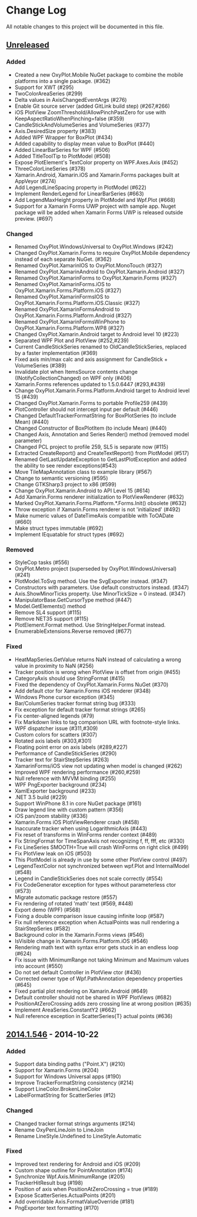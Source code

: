 # Change Log
All notable changes to this project will be documented in this file.

## [Unreleased]
### Added
- Created a new OxyPlot.Mobile NuGet package to combine the mobile platforms into a single package. (#362)
- Support for XWT (#295)
- TwoColorAreaSeries (#299)
- Delta values in AxisChangedEventArgs (#276)
- Enable Git source server (added GitLink build step) (#267,#266)
- iOS PlotView ZoomThreshold/AllowPinchPastZero for use with KeepAspectRatioWhenPinching=false (#359)
- CandleStickAndVolumeSeries and VolumeSeries (#377)
- Axis.DesiredSize property (#383)
- Added WPF Wrapper for BoxPlot (#434)
- Added capability to display mean value to BoxPlot (#440)
- Added LinearBarSeries for WPF (#506)
- Added TitleToolTip to PlotModel (#508)
- Expose PlotElement's TextColor property on WPF.Axes.Axis (#452)
- ThreeColorLineSeries (#378)
- Xamarin.Android, Xamarin.iOS and Xamarin.Forms packages built at AppVeyor (#274)
- Add LegendLineSpacing property in PlotModel (#622)
- Implement RenderLegend for LinearBarSeries (#663)
- Add LegendMaxHeight property in PlotModel and Wpf.Plot (#668)
- Support for a Xamarin Forms UWP project with sample app. Nuget package will be added when Xamarin Forms UWP is released outside preview. (#697)

### Changed
- Renamed OxyPlot.WindowsUniversal to OxyPlot.Windows (#242)
- Changed OxyPlot.Xamarin.Forms to require OxyPlot.Mobile dependency instead of each separate NuGet. (#362)
- Renamed OxyPlot.XamarinIOS to OxyPlot.MonoTouch (#327)
- Renamed OxyPlot.XamarinAndroid to OxyPlot.Xamarin.Android (#327)
- Renamed OxyPlot.XamarinForms to OxyPlot.Xamarin.Forms (#327)
- Renamed OxyPlot.XamarinForms.iOS to OxyPlot.Xamarin.Forms.Platform.iOS (#327)
- Renamed OxyPlot.XamarinFormsIOS to OxyPlot.Xamarin.Forms.Platform.iOS.Classic (#327)
- Renamed OxyPlot.XamarinFormsAndroid to OxyPlot.Xamarin.Forms.Platform.Android (#327)
- Renamed OxyPlot.XamarinFormsWinPhone to OxyPlot.Xamarin.Forms.Platform.WP8 (#327)
- Changed OxyPlot.Xamarin.Android target to Android level 10 (#223)
- Separated WPF Plot and PlotView (#252,#239)
- Current CandleStickSeries renamed to OldCandleStickSeries, replaced by a faster implementation (#369)
- Fixed axis min/max calc and axis assignment for CandleStick + VolumeSeries (#389)
- Invalidate plot when ItemsSource contents change (INotifyCollectionChanged) on WPF only (#406)
- Xamarin.Forms references updated to 1.5.0.6447 (#293,#439)
- Change OxyPlot.Xamarin.Forms.Platform.Android target to Android level 15 (#439)
- Changed OxyPlot.Xamarin.Forms to portable Profile259 (#439)
- PlotController should not intercept input per default (#446)
- Changed DefaultTrackerFormatString for BoxPlotSeries (to include Mean) (#440)
- Changed Constructor of BoxPlotItem (to include Mean) (#440)
- Changed Axis, Annotation and Series Render() method (removed model parameter)
- Changed PCL project to profile 259, SL5 is separate now (#115)
- Extracted CreateReport() and CreateTextReport() from PlotModel (#517)
- Renamed GetLastUpdateException to GetLastPlotException and added the ability to see render exceptions(#543)
- Move TileMapAnnotation class to example library (#567)
- Change to semantic versioning (#595)
- Change GTKSharp3 project to x86 (#599)
- Change OxyPlot.Xamarin.Android to API Level 15 (#614)
- Add Xamarin.Forms renderer initialization to PlotViewRenderer (#632)
- Marked OxyPlot.Xamarin.Forms.Platform.*.Forms.Init() obsolete (#632)
- Throw exception if Xamarin.Forms renderer is not 'initialized' (#492)
- Make numeric values of DateTimeAxis compatible with ToOADate (#660)
- Make struct types immutable (#692)
- Implement IEquatable<T> for struct types (#692)

### Removed
- StyleCop tasks (#556)
- OxyPlot.Metro project (superseded by OxyPlot.WindowsUniversal) (#241)
- PlotModel.ToSvg method. Use the SvgExporter instead. (#347)
- Constructors with parameters. Use default constructors instead. (#347)
- Axis.ShowMinorTicks property. Use MinorTickSize = 0 instead. (#347)
- ManipulatorBase.GetCursorType method (#447)
- Model.GetElements() method
- Remove SL4 support (#115)
- Remove NET35 support (#115)
- PlotElement.Format method. Use StringHelper.Format instead.
- EnumerableExtensions.Reverse removed (#677)

### Fixed
- HeatMapSeries.GetValue returns NaN instead of calculating a wrong value in proximity to NaN (#256)
- Tracker position is wrong when PlotView is offset from origin (#455)
- CategoryAxis should use StringFormat (#415)
- Fixed the dependency of OxyPlot.Xamarin.Forms NuGet (#370)
- Add default ctor for Xamarin.Forms iOS renderer (#348)
- Windows Phone cursor exception (#345)
- Bar/ColumSeries tracker format string bug (#333)
- Fix exception for default tracker format strings (#265)
- Fix center-aligned legends (#79)
- Fix Markdown links to tag comparison URL with footnote-style links.
- WPF dispatcher issue (#311,#309)
- Custom colors for scatters (#307)
- Rotated axis labels (#303,#301)
- Floating point error on axis labels (#289,#227)
- Performance of CandleStickSeries (#290)
- Tracker text for StairStepSeries (#263)
- XamarinForms/iOS view not updating when model is changed (#262)
- Improved WPF rendering performance (#260,#259)
- Null reference with MVVM binding (#255)
- WPF PngExporter background (#234)
- XamlExporter background (#233)
- .NET 3.5 build (#229)
- Support WinPhone 8.1 in core NuGet package (#161)
- Draw legend line with custom pattern (#356)
- iOS pan/zoom stability (#336)
- Xamarin.Forms iOS PlotViewRenderer crash (#458)
- Inaccurate tracker when using LogarithmicAxis (#443)
- Fix reset of transforms in WinForms render context (#489)
- Fix StringFormat for TimeSpanAxis not recognizing f, ff, fff, etc (#330)
- Fix  LineSeries SMOOTH=True will crash WinForms on right click (#499)
- Fix PlotView leak on iOS (#503)
- This PlotModel is already in use by some other PlotView control (#497)
- LegendTextColor not synchronized between wpf.Plot and InternalModel (#548)
- Legend in CandleStickSeries does not scale correctly (#554)
- Fix CodeGenerator exception for types without parameterless ctor (#573)
- Migrate automatic package restore (#557)
- Fix rendering of rotated 'math' text (#569, #448)
- Export demo (WPF) (#568)
- Fixing a double comparison issue causing infinite loop (#587)
- Fix null reference exception when ActualPoints was null rendering a StairStepSeries (#582)
- Background color in the Xamarin.Forms views (#546)
- IsVisible change in Xamarin.Forms.Platform.iOS (#546)
- Rendering math text with syntax error gets stuck in an endless loop (#624)
- Fix issue with MinimumRange not taking Minimum and Maximum values into account (#550)
- Do not set default Controller in PlotView ctor (#436)
- Corrected owner type of Wpf.PathAnnotation dependency properties (#645)
- Fixed partial plot rendering on Xamarin.Android (#649)
- Default controller should not be shared in WPF PlotViews (#682)
- PositionAtZeroCrossing adds zero crossing line at wrong position (#635)
- Implement AreaSeries.ConstantY2 (#662)
- Null reference exception in ScatterSeries{T} actual points (#636)

## [2014.1.546] - 2014-10-22
### Added
- Support data binding paths ("Point.X") (#210)
- Support for Xamarin.Forms (#204)
- Support for Windows Universal apps (#190)
- Improve TrackerFormatString consistency (#214)
- Support LineColor.BrokenLineColor
- LabelFormatString for ScatterSeries (#12)

### Changed
- Changed tracker format strings arguments (#214)
- Rename OxyPenLineJoin to LineJoin
- Rename LineStyle.Undefined to LineStyle.Automatic

### Fixed
- Improved text rendering for Android and iOS (#209)
- Custom shape outline for PointAnnotation (#174)
- Synchronize Wpf.Axis.MinimumRange (#205)
- TrackerHitResult bug (#198)
- Position of axis when PositionAtZeroCrossing = true (#189)
- Expose ScatterSeries.ActualPoints (#201)
- Add overridable Axis.FormatValueOverride (#181)
- PngExporter text formatting (#170)

[Unreleased]: https://github.com/oxyplot/oxyplot/compare/v2014.1.546...HEAD
[2014.1.546]: https://github.com/oxyplot/oxyplot/compare/v2014.1.319...v2014.1.546
